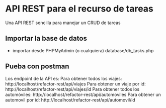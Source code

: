 # API REST para el recurso de tareas
Una API REST sencilla para manejar un CRUD de tareas

## Importar la base de datos
- importar desde PHPMyAdmin (o cualquiera) database/db_tasks.php


## Pueba con postman
Los endpoint de la API es: 
Para obtener todos los viajes: http://localhost/refactor-rest/api/viajes
Para obtener un viaje por id: http://localhost/refactor-rest/api/viajes/id
Para obtener todos los automóviles: http://localhost/refactor-rest/api/automoviles
Para obtener un automovil por id: http://localhost/refactor-rest/api/automovil/id
